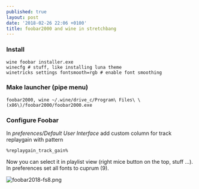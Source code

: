 ```yaml
---
published: true
layout: post
date: '2018-02-26 22:06 +0100'
title: foobar2000 and wine in stretchbang
---
```

### Install

	wine foobar installer.exe
    winecfg # stuff, like installing luna theme
    winetricks settings fontsmooth=rgb # enable font smoothing

### Make launcher (pipe menu)

	foobar2000, wine ~/.wine/drive_c/Program\ Files\ \(x86\)/foobar2000/foobar2000.exe
    
### Configure Foobar

In _preferences/Default User Interface_ add custom column for track replaygain with pattern

	%replaygain_track_gain%
    
Now you can select it in playlist view (right mice button on the top, stuff ...). In preferences set all fonts to cuprum (9).

![foobar2018-fs8.png]({{site.baseurl}}/media/foobar2018-fs8.png)





	


